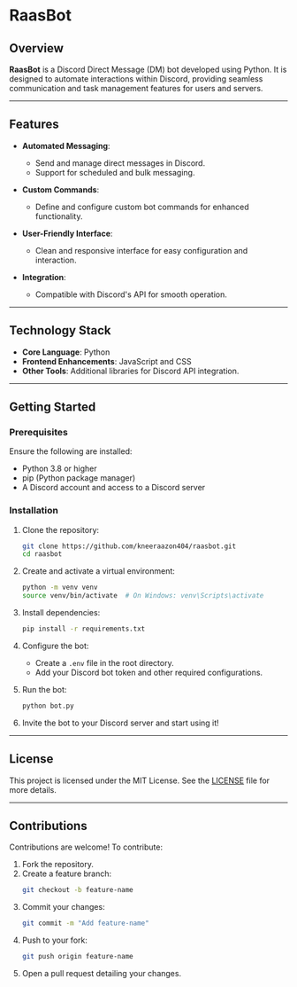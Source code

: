 # RaasBot  

## Overview  

**RaasBot** is a Discord Direct Message (DM) bot developed using Python. It is designed to automate interactions within Discord, providing seamless communication and task management features for users and servers.  

---

## Features  

- **Automated Messaging**:  
  - Send and manage direct messages in Discord.  
  - Support for scheduled and bulk messaging.  

- **Custom Commands**:  
  - Define and configure custom bot commands for enhanced functionality.  

- **User-Friendly Interface**:  
  - Clean and responsive interface for easy configuration and interaction.  

- **Integration**:  
  - Compatible with Discord's API for smooth operation.  

---

## Technology Stack  

- **Core Language**: Python  
- **Frontend Enhancements**: JavaScript and CSS  
- **Other Tools**: Additional libraries for Discord API integration.  

---

## Getting Started  

### Prerequisites  

Ensure the following are installed:  
- Python 3.8 or higher  
- pip (Python package manager)  
- A Discord account and access to a Discord server  

### Installation  

1. Clone the repository:  
   ```bash  
   git clone https://github.com/kneeraazon404/raasbot.git  
   cd raasbot  
   ```  

2. Create and activate a virtual environment:  
   ```bash  
   python -m venv venv  
   source venv/bin/activate  # On Windows: venv\Scripts\activate  
   ```  

3. Install dependencies:  
   ```bash  
   pip install -r requirements.txt  
   ```  

4. Configure the bot:  
   - Create a `.env` file in the root directory.  
   - Add your Discord bot token and other required configurations.  

5. Run the bot:  
   ```bash  
   python bot.py  
   ```  

6. Invite the bot to your Discord server and start using it!  

---

## License  

This project is licensed under the MIT License. See the [LICENSE](LICENSE) file for more details.  

---

## Contributions  

Contributions are welcome! To contribute:  

1. Fork the repository.  
2. Create a feature branch:  
   ```bash  
   git checkout -b feature-name  
   ```  
3. Commit your changes:  
   ```bash  
   git commit -m "Add feature-name"  
   ```  
4. Push to your fork:  
   ```bash  
   git push origin feature-name  
   ```  
5. Open a pull request detailing your changes.  


